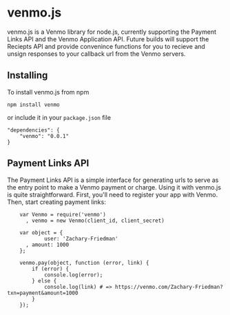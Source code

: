 venmo.js
========

venmo.js is a Venmo library for node.js, currently supporting the Payment Links API and the Venmo Application API. Future builds will support the Reciepts API and provide convenince functions for you to recieve and unsign responses to your callback url from the Venmo servers. 

Installing
----------

To install venmo.js from npm

    npm install venmo

or include it in your `package.json` file

    "dependencies": {
        "venmo": "0.0.1"
    }

Payment Links API
-----------------

The Payment Links API is a simple interface for generating urls to serve as the entry point to make a Venmo payment or charge. Using it with venmo.js is quite straightforward. First, you'll need to register your app with Venmo. Then, start creating payment links:

		var Venmo = require('venmo')
		  , venmo = new Venmo(client_id, client_secret)

		var object = {
				user: 'Zachary-Friedman'
		  , amount: 1000
		};

		venmo.pay(object, function (error, link) {
			if (error) {
				console.log(error);
			} else {
				console.log(link) # => https://venmo.com/Zachary-Friedman?txn=payment&amount=1000
			}
		});